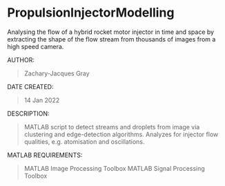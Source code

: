# PropulsionInjectorModelling
Analysing the flow of a hybrid rocket motor injector in time and space by extracting the shape of the flow stream from thousands of images from a high speed camera. 

AUTHOR:       
> Zachary-Jacques Gray

DATE CREATED: 
> 14 Jan 2022

DESCRIPTION:  
> MATLAB script to detect streams and droplets from image via clustering and edge-detection algorithms.
> Analyzes for injector flow qualities, e.g. atomisation and oscillations.

MATLAB REQUIREMENTS: 
> MATLAB Image Processing Toolbox
> MATLAB Signal Processing Toolbox
